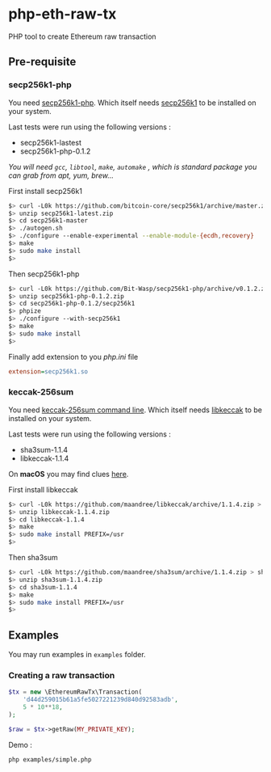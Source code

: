 # php-eth-raw-tx
PHP tool to create Ethereum raw transaction

## Pre-requisite

### secp256k1-php

You need [secp256k1-php](https://github.com/Bit-Wasp/secp256k1-php).
Which itself needs [secp256k1](https://github.com/bitcoin-core/secp256k1) to be installed on your system.

Last tests were run using the following versions :
* secp256k1-lastest
* secp256k1-php-0.1.2

*You will need `gcc`, `libtool`,  `make`, `automake` , which is standard package you can grab from apt, yum, brew...*

First install secp256k1
```bash
$> curl -L0k https://github.com/bitcoin-core/secp256k1/archive/master.zip > secp256k1-latest.zip
$> unzip secp256k1-latest.zip
$> cd secp256k1-master
$> ./autogen.sh
$> ./configure --enable-experimental --enable-module-{ecdh,recovery}
$> make
$> sudo make install
$>
```

Then secp256k1-php
```bash
$> curl -L0k https://github.com/Bit-Wasp/secp256k1-php/archive/v0.1.2.zip > secp256k1-php-0.1.2.zip
$> unzip secp256k1-php-0.1.2.zip
$> cd secp256k1-php-0.1.2/secp256k1
$> phpize
$> ./configure --with-secp256k1
$> make
$> sudo make install
$>
```

Finally add extension to you *php.ini* file

```ini
extension=secp256k1.so
```



### keccak-256sum

You need [keccak-256sum command line](https://github.com/maandree/sha3sum).
Which itself needs [libkeccak](https://github.com/maandree/libkeccak) to be installed on your system.

Last tests were run using the following versions :
* sha3sum-1.1.4
* libkeccak-1.1.4

On **macOS** you may find clues [here](https://github.com/maandree/libkeccak/issues/7).

First install libkeccak
```bash
$> curl -L0k https://github.com/maandree/libkeccak/archive/1.1.4.zip > libkeccak-1.1.4.zip
$> unzip libkeccak-1.1.4.zip
$> cd libkeccak-1.1.4
$> make
$> sudo make install PREFIX=/usr
$>
```

Then sha3sum
```bash
$> curl -L0k https://github.com/maandree/sha3sum/archive/1.1.4.zip > sha3sum-1.1.4.zip
$> unzip sha3sum-1.1.4.zip
$> cd sha3sum-1.1.4
$> make
$> sudo make install PREFIX=/usr
$>
```

## Examples

You may run examples in `examples` folder.

### Creating a raw transaction

```php
$tx = new \EthereumRawTx\Transaction(
    'd44d259015b61a5fe5027221239d840d92583adb',
    5 * 10**18,
);

$raw = $tx->getRaw(MY_PRIVATE_KEY);
```

Demo :
```bash
php examples/simple.php
```